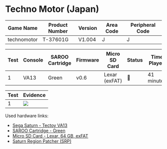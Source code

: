 # Techno Motor (Japan)

| Game Name   | Product Number | Version | Area Code | Peripheral Code |
| ----------- | -------------- | ------- | --------- | --------------- |
| technomotor | T-37601G       | V1.004  | J         | J               |

| Test | Console | SAROO Cartridge | Firmware | Micro SD Card | Status | Time Played |
| ---- | ------- | --------------- | -------- | ------------- | ------ | ----------- |
| 1    | VA13    | Green           | v0.6     | Lexar (exFAT) | :100:  | 41 minutes  |

| Test | Evidence                                                                                         |
| ---- | ------------------------------------------------------------------------------------------------ |
| 1    | [![](https://img.youtube.com/vi/oWeyDxEEtC8/0.jpg)](https://www.youtube.com/watch?v=oWeyDxEEtC8) |

Used hardware links:

- [Sega Saturn - Tectoy VA13](../../../../Info/Consoles/VA13/README.md)
- [SAROO Cartridge - Green](../../../../Info/Cartridges/RetroGameParadiseStore/1.32F/README.md)
- [Micro SD Card - Lexar, 64 GB, exFAT](../../../../Info/SdCards/Lexar/64GB/exfat/README.md)
- [Saturn Region Patcher (SRP)](https://segaxtreme.net/resources/saturn-region-patcher.81/download)
